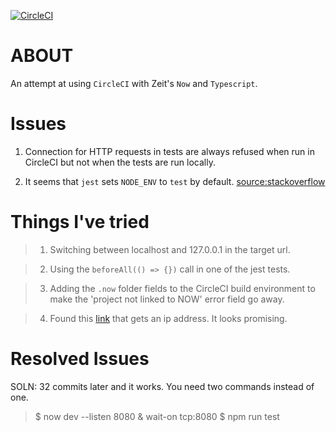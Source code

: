 [![CircleCI](https://circleci.com/gh/rhyuen/now-serverless-circleci.svg?style=svg)](https://circleci.com/gh/rhyuen/now-serverless-circleci)

# ABOUT

An attempt at using `CircleCI` with Zeit's `Now` and `Typescript`.

# Issues

1. Connection for HTTP requests in tests are always refused when run in CircleCI but not when the tests are run locally.

2. It seems that `jest` sets `NODE_ENV` to `test` by default.  [source:stackoverflow](https://stackoverflow.com/questions/48461394/node-env-with-jest)

# Things I've tried

> 1. Switching between localhost and 127.0.0.1 in the target url.

> 2. Using the `beforeAll(() => {})` call in one of the jest tests.

> 3. Adding the `.now` folder fields to the CircleCI build environment to make the 'project not linked to NOW' error field go away.

> 4. Found this [link](https://discuss.circleci.com/t/cant-connect-to-node-http-server-running-on-localhost/19857/8) that gets an ip address.  It looks promising.

# Resolved Issues

SOLN:
32 commits later and it works.
You need two commands instead of one.
> $ now dev --listen 8080 & wait-on tcp:8080
> $ npm run test
